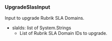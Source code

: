 ### UpgradeSlasInput
Input to upgrade Rubrik SLA Domains.

- slaIds: list of System.Strings
  - List of Rubrik SLA Domain IDs to upgrade.
